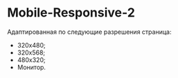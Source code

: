 # Mobile-Responsive-2
Адаптированная по следующие разрешения страница: 
- 320х480;
- 320х568;
- 480х320;
- Монитор.
